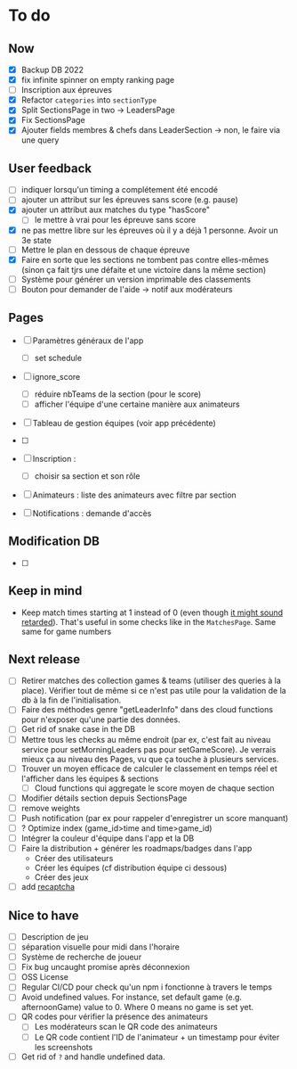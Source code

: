 # To do

## Now

- [x] Backup DB 2022
- [x] fix infinite spinner on empty ranking page
- [ ] Inscription aux épreuves
- [x] Refactor `categories` into  `sectionType`
- [x] Split SectionsPage in two -> LeadersPage
- [x] Fix SectionsPage
- [x] Ajouter fields membres & chefs dans LeaderSection -> non, le faire via une query

## User feedback

- [ ] indiquer lorsqu'un timing a complétement été encodé
- [ ] ajouter un attribut sur les épreuves sans score (e.g. pause)
- [x] ajouter un attribut aux matches du type "hasScore"
  - [ ] le mettre à vrai pour les épreuve sans score

- [x] ne pas mettre libre sur les épreuves où il y a déjà 1 personne. Avoir un 3e state
- [ ] Mettre le plan en dessous de chaque épreuve
- [x] Faire en sorte que les sections ne tombent pas contre elles-mêmes (sinon ça fait tjrs une défaite et une victoire dans la même section)
- [ ] Système pour générer un version imprimable des classements
- [ ] Bouton pour demander de l'aide -> notif aux modérateurs

## Pages

- [ ] Paramètres généraux de l'app

  - [ ] set schedule
- [ ] ignore_score

  - [ ] réduire nbTeams de la section (pour le score)
  - [ ] afficher l'équipe d'une certaine manière aux animateurs
- [ ] Tableau de gestion équipes (voir app précédente)
- [ ] 
- [ ] Inscription : 
  - [ ] choisir sa section et son rôle

- [ ] Animateurs : liste des animateurs avec filtre par section
- [ ] Notifications : demande d'accès

## Modification DB

- [ ] 

## Keep in mind

- Keep match times starting at 1 instead of 0 (even though [it might sound retarded](https://preview.redd.it/iwnqgrrbls5z.png?auto=webp&s=746c0b97fbb5ba8effbe596ad9f2e5c38832bea2)). That's useful in some checks like in the `MatchesPage`. Same same for game numbers

## Next release

- [ ] Retirer matches des collection games & teams (utiliser des queries à la place). Vérifier tout de même si ce n'est pas utile pour la validation de la db à la fin de l'initialisation.
- [ ] Faire des méthodes genre "getLeaderInfo" dans des cloud functions pour n'exposer qu'une partie des données.
- [ ] Get rid of snake case in the DB
- [ ] Mettre tous les checks au même endroit (par ex, c'est fait au niveau service pour setMorningLeaders pas pour setGameScore). Je verrais mieux ça au niveau des Pages, vu que ça touche à plusieurs services.
- [ ] Trouver un moyen efficace de calculer le classement en temps réel et l'afficher dans les équipes & sections
  - [ ] Cloud functions qui aggregate le score moyen de chaque section
- [ ] Modifier détails section depuis SectionsPage
- [ ] remove weights
- [ ] Push notification (par ex pour rappeler d'enregistrer un score manquant)
- [ ] ? Optimize index (game_id>time and time>game_id)
- [ ] Intégrer la couleur d'équipe dans l'app et la DB
- [ ] Faire la distribution + générer les roadmaps/badges dans l'app
  - Créer des utilisateurs	
  - Créer les équipes (cf distribution équipe ci dessous)
  - Créer des jeux
- [ ] add [recaptcha](https://firebase.google.com/docs/app-check/web/recaptcha-provider?authuser=1&hl=fr)

## Nice to have

- [ ] Description de jeu
- [ ] séparation visuelle pour midi dans l'horaire
- [ ] Système de recherche de joueur
- [ ] Fix bug uncaught promise après déconnexion
- [ ] OSS License
- [ ] Regular CI/CD pour check qu'un npm i fonctionne à travers le temps
- [ ] Avoid undefined values. 
  For instance, set default game (e.g. afternoonGame) value to 0. Where 0 means no game is set yet.
- [ ] QR codes pour vérifier la présence des animateurs
  - [ ] Les modérateurs scan le QR code des animateurs
  - [ ] Le QR code contient l'ID de l'animateur + un timestamp pour éviter les screenshots
- [ ] Get rid of `?` and handle undefined data.